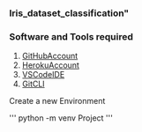 ### Iris_dataset_classification" 


### Software and Tools required

1. [GitHubAccount](https://github.com)
2. [HerokuAccount](https://heroku.com)
3. [VSCodeIDE](https://code.visualstudio.com/)
4. [GitCLI](https://git-scm.com/downloads)

Create a new Environment

'''
python -m venv Project
'''
